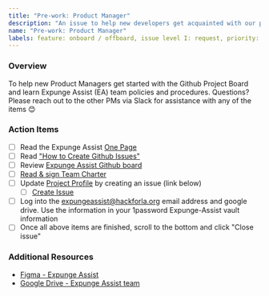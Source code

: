 ```yaml
---
title: "Pre-work: Product Manager"
description: "An issue to help new developers get acquainted with our processes."
name: "Pre-work: Product Manager"
labels: feature: onboard / offboard, issue level I: request, priority: medium, role: product management, size: 1pt
---
```


### Overview

To help new Product Managers get started with the Github Project Board and learn Expunge Assist (EA) team policies and procedures. Questions? Please reach out to the other PMs via Slack for assistance with any of the items 😊

### Action Items

- [ ] Read the Expunge Assist [One Page](https://docs.google.com/document/d/1SVgk4vH02oH7kUVbphKebrWMQNOMtzkIkpcksnHAULo/edit)
- [ ] Read ["How to Create Github Issues"](https://github.com/hackforla/expunge-assist/wiki/How-to-Create-Issues)
- [ ] Review [Expunge Assist Github board](https://github.com/orgs/hackforla/projects/77/views/1)
- [ ] [Read & sign Team Charter](https://github.com/hackforla/expunge-assist/wiki/Expunge-Assist-Team-Charter)
- [ ] Update [Project Profile](https://www.hackforla.org/projects/expunge-assist) by creating an issue (link below)
  - [ ] [Create Issue](https://github.com/hackforla/website/issues/new?assignees=&labels=P-Feature%3A+Project+Info+and+Page%2Crole%3A+back+end%2FdevOps%2Crole%3A+front+end%2CComplexity%3A+Small%2Csize%3A+0.5pt%2Ctime+sensitive&projects=&template=project-profile-card-review-and-update.yml&title=Update+Project+Profile%3A+%5BProject+Name%5D)
- [ ] Log into the expungeassist@hackforla.org email address and google drive. Use the information in your 1password Expunge-Assist vault information
- [ ] Once all above items are finished, scroll to the bottom and click "Close issue"

### Additional Resources

- [Figma - Expunge Assist](https://www.figma.com/file/hYqRxmBVtJbDv9DJXV6nra/Expunge-Assist-Main-Figma?type=design&node-id=2-21&mode=design&t=gp9ORTk5A0xuk3TF-0)
- [Google Drive - Expunge Assist team](https://drive.google.com/drive/folders/1qR-5gm7a-3h-Zm6Tu8IxDQ6yL488kf1n?usp=sharing)

